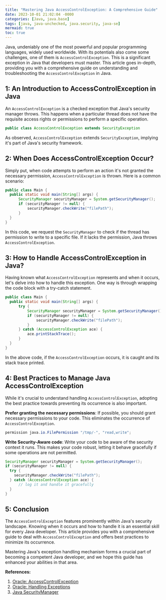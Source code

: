 ```yaml
---
title: "Mastering Java AccessControlException: A Comprehensive Guide"
date: 2023-10-01 21:02:04 -0000
categories: [Java, java.base]
tags: [java, java-unchecked, java.security, java-se]
mermaid: true
toc: true
---
```



Java, undeniably one of the most powerful and popular programming languages, widely used worldwide. With its potentials also come some challenges, one of them is `AccessControlException`. This is a significant exception in Java that developers must master. This article goes in-depth, providing you with a comprehensive guide on understanding and troubleshooting the `AccessControlException` in Java.

## 1: An Introduction to AccessControlException in Java

An `AccessControlException` is a checked exception that Java's security manager throws. This happens when a particular thread does not have the requisite access rights or permissions to perform a specific operation.

```java
public class AccessControlException extends SecurityException 
```

As observed, `AccessControlException` extends `SecurityException`, implying it's part of Java's security framework.

## 2: When Does AccessControlException Occur?

Simply put, when code attempts to perform an action it's not granted the necessary permission, `AccessControlException` is thrown. Here is a common scenario:

```java
public class Main {
  public static void main(String[] args) {
      SecurityManager securityManager = System.getSecurityManager();
      if (securityManager != null) {
          securityManager.checkWrite("filePath");
      }
  }
}
```

In this code, we request the `SecurityManager` to check if the thread has permission to write to a specific file. If it lacks the permission, Java throws `AccessControlException`.

## 3: How to Handle AccessControlException in Java?

Having known what `AccessControlException` represents and when it occurs, let's delve into how to handle this exception. One way is through wrapping the code block with a try-catch statement.

```java
public class Main {
  public static void main(String[] args) {
      try {
          SecurityManager securityManager = System.getSecurityManager();
          if (securityManager != null) {
              securityManager.checkWrite("filePath");
          }
      } catch (AccessControlException ace) {
          ace.printStackTrace();
      }
  }
}
```

In the above code, if the `AccessControlException` occurs, it is caught and its stack trace printed.

## 4: Best Practices to Manage Java AccessControlException

While it's crucial to understand handling `AccessControlException`, adopting the best practice towards preventing its occurrence is also important.

**Prefer granting the necessary permissions**: If possible, you should grant necessary permissions to your code. This eliminates the occurrence of `AccessControlException`.

```java
permission java.io.FilePermission "/tmp/-", "read,write";
```

**Write Security-Aware code**: Write your code to be aware of the security context it runs. This makes your code robust, letting it behave gracefully if some operations are not permitted.

```java
SecurityManager securityManager = System.getSecurityManager();
if (securityManager != null) {
  try {
    securityManager.checkWrite("filePath");
  } catch (AccessControlException ace) {
      // log it and handle it gracefully
  }
}
```

## 5: Conclusion

The `AccessControlException` features prominently within Java's security landscape. Knowing when it occurs and how to handle it is an essential skill for every Java developer. This article provides you with a comprehensive guide to deal with `AccessControlException` and offers best practices to minimize its occurrence.

Mastering Java's exception handling mechanism forms a crucial part of becoming a competent Java developer, and we hope this guide has enhanced your abilities in that area.

**References:**
1. [Oracle: AccessControlException](https://docs.oracle.com/javase/8/docs/api/java/security/AccessControlException.html)
2. [Oracle: Handling Exceptions](https://docs.oracle.com/javase/tutorial/essential/exceptions/handling.html)
3. [Java SecurityManager](https://docs.oracle.com/javase/7/docs/api/java/lang/SecurityManager.html)